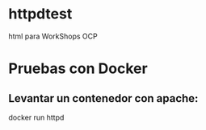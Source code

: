 # httpdtest
html para WorkShops OCP
# Pruebas con Docker
## Levantar un contenedor con apache:
docker run httpd
